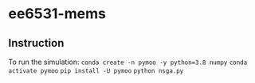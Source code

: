 # ee6531-mems

## Instruction
To run the simulation:
`conda create -n pymoo -y python=3.8 numpy`
`conda activate pymoo`
`pip install -U pymoo`
`python nsga.py`